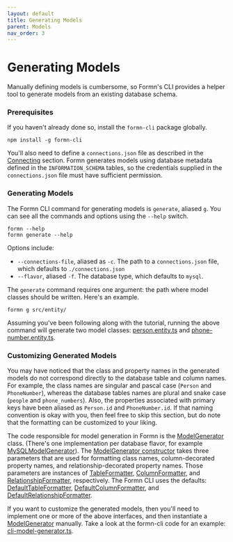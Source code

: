 ```yaml
---
layout: default
title: Generating Models
parent: Models
nav_order: 3
---
```


# Generating Models

Manually defining models is cumbersome, so Formn's CLI provides a helper tool
to generate models from an existing database schema.

### Prerequisites

If you haven't already
done so, install the `formn-cli` package globally.

```
npm install -g formn-cli
```

You'll also need to define a `connections.json` file as described in the
[Connecting](../connecting/) section.  Formn generates models using database
metadata defined in the `INFORMATION_SCHEMA` tables, so the credentials
supplied in the `connections.json` file must have sufficient permission.

### Generating Models

The Formn CLI command for generating models is `generate`, aliased `g`.  You
can see all the commands and options using the `--help` switch.

```
formn --help
formn generate --help
```

Options include:

* `--connections-file`, aliased as `-c`.  The path to a `connections.json`
  file, which defaults to `./connections.json`
* `--flavor`, aliased `-f`.  The database type, which defaults to `mysql`.

The `generate` command requires one argument: the path where model classes
should be written.  Here's an example.

```
formn g src/entity/
```

Assuming you've been following along with the tutorial, running the above
command will generate two model classes:
[person.entity.ts](https://github.com/benbotto/formn-example/blob/1.2.0/src/entity/person.entity.ts)
and
[phone-number.entity.ts](https://github.com/benbotto/formn-example/blob/1.2.0/src/entity/phone-number.entity.ts).

### Customizing Generated Models

You may have noticed that the class and property names in the generated models
do not correspond directly to the database table and column names.  For
example, the class names are singular and pascal case (`Person` and
`PhoneNumber`), whereas the database tables names are plural and snake case
(`people` and `phone_numbers`).  Also, the properties associated with primary
keys have been aliased as `Person.id` and `PhoneNumber.id`.  If that naming
convention is okay with you, then feel free to skip this section, but do note
that the formatting can be customized to your liking.

The code responsible for model generation in Formn is the
[ModelGenerator](../../api-doc/latest/classes/modelgenerator.html) class.
(There's one implementation per database flavor, for example
[MySQLModelGenerator](../../api-doc/latest/classes/mysqlmodelgenerator.html)).
The [ModelGenerator
constructor](../../api-doc/latest/classes/modelgenerator.html#constructor)
takes three parameters that are used for formatting class names,
column-decorated property names, and relationship-decorated property names.
Those parameters are instances of
[TableFormatter](../../api-doc/latest/interfaces/tableformatter.html),
[ColumnFormatter](../../api-doc/latest/interfaces/columnformatter.html), and
[RelationshipFormatter](../../api-doc/latest/interfaces/relationshipformatter.html),
respectively.  The Formn CLI uses the defaults:
[DefaultTableFormatter](../../api-doc/latest/interfaces/defaulttableformatter.html),
[DefaultColumnFormatter](../../api-doc/latest/interfaces/defaultcolumnformatter.html),
and
[DefaultRelationshipFormatter](../../api-doc/latest/interfaces/defaultrelationshipformatter.html).

If you want to customize the generated models, then you'll need to implement
one or more of the above interfaces, and then instantiate a
[ModelGenerator](../../api-doc/latest/classes/modelgenerator.html) manually.
Take a look at the formn-cli code for an example:
[cli-model-generator.ts](https://github.com/benbotto/formn-cli/blob/1.0.0/src/lib/cli-model-generator.ts#L22).
